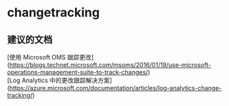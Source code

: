 
<properties
    pageTitle="changetracking"
    description="与更改跟踪相关的问题"
    service="microsoft.operationalinsights"
    resource="operationalinsightsaccounts"
    authors="adoylemsft"
    displayorder=""
    selfHelpType="generic"
    supportTopicIds="32536483"
    resourceTags=""
    productPesIds="15725"
    cloudEnvironments="public, Blackforest, Fairfax"
/>


# changetracking


## **建议的文档**
[使用 Microsoft OMS 跟踪更改] (https://blogs.technet.microsoft.com/msoms/2016/01/19/use-microsoft-operations-management-suite-to-track-changes/) <br>
[Log Analytics 中的更改跟踪解决方案] (https://azure.microsoft.com/documentation/articles/log-analytics-change-tracking/)


<!--HONumber=Oct16_HO5-->


